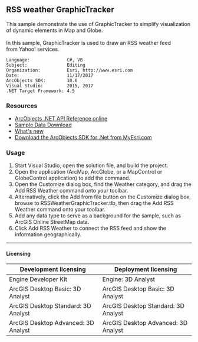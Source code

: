 ## RSS weather GraphicTracker

  <div xmlns="http://www.w3.org/1999/xhtml">This sample demonstrate the use of GraphicTracker to simplify visualization of dynamic elements in Map and Globe.</div>
  <div xmlns="http://www.w3.org/1999/xhtml"> </div>
  <div xmlns="http://www.w3.org/1999/xhtml">In this sample, GraphicTracker is used to draw an RSS weather feed from Yahoo! services. </div>  


<!-- TODO: Fill this section below with metadata about this sample-->
```
Language:              C#, VB
Subject:               Editing
Organization:          Esri, http://www.esri.com
Date:                  11/17/2017
ArcObjects SDK:        10.6
Visual Studio:         2015, 2017
.NET Target Framework: 4.5
```

### Resources

* [ArcObjects .NET API Reference online](http://desktop.arcgis.com/en/arcobjects/latest/net/webframe.htm)  
* [Sample Data Download](../../releases)  
* [What's new](http://desktop.arcgis.com/en/arcobjects/latest/net/webframe.htm#05247c04-bfd9-4e36-ae09-bc6e833c3b14.htm)  
* [Download the ArcObjects SDK for .Net from MyEsri.com](https://my.esri.com/)  

### Usage
1. Start Visual Studio, open the solution file, and build the project.  
1. Open the application (ArcMap, ArcGlobe, or a MapControl or GlobeControl application) to add the command.  
1. Open the Customize dialog box, find the Weather category, and drag the Add RSS Weather command onto your toolbar.  
1. Alternatively, click the Add from file button on the Customize dialog box, browse to RSSWeatherGraphicTracker.tlb, then drag the Add RSS Weather command onto your toolbar.  
1. Add any data type to serve as a background for the sample, such as ArcGIS Online StreetMap data.  
1. Click Add RSS Weather to connect the RSS feed and show the information geographically.  









---------------------------------

#### Licensing  
| Development licensing | Deployment licensing | 
| ------------- | ------------- | 
| Engine Developer Kit | Engine: 3D Analyst |  
| ArcGIS Desktop Basic: 3D Analyst | ArcGIS Desktop Basic: 3D Analyst |  
| ArcGIS Desktop Standard: 3D Analyst | ArcGIS Desktop Standard: 3D Analyst |  
| ArcGIS Desktop Advanced: 3D Analyst | ArcGIS Desktop Advanced: 3D Analyst |  


